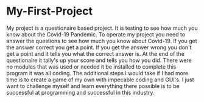 # My-First-Project
My project is a questionaire based project. It is testing to see how much you know about the Covid-19 Pandemic.
To operate my project you need to answer the questions to see how much you know about Covid-19. If you get the answer correct you get a point. If you get the answer wrong you don't get a point and it tells you what the correct answer is. At the end of the questionaire it tally's up your score and tells you how you did.
There were no modules that was used or needed it be installed to complete this program it was all coding.
The additional steps I would take if I had more time is to create a game of my own with impecable coding and GUI's. I just want to challenge myself and learn everything there possible is to be successful at programming and successful in this industry.
